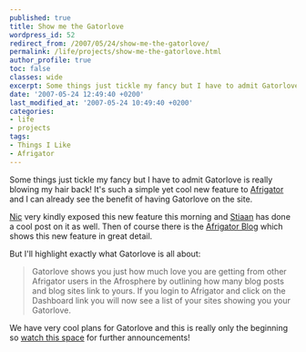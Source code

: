 ```yaml
---
published: true
title: Show me the Gatorlove
wordpress_id: 52
redirect_from: /2007/05/24/show-me-the-gatorlove/
permalink: /life/projects/show-me-the-gatorlove.html
author_profile: true
toc: false
classes: wide
excerpt: Some things just tickle my fancy but I have to admit Gatorlove is really blowing my hair back! It's such a simple yet cool new feature to Afrigator and I can already see the benefit of having Gatorlove on the site.
date: '2007-05-24 12:49:40 +0200'
last_modified_at: '2007-05-24 10:49:40 +0200'
categories:
- life
- projects
tags:
- Things I Like
- Afrigator
---
```

Some things just tickle my fancy but I have to admit Gatorlove is really blowing my hair back! It's such a simple yet cool new feature to <a href="http://afrigator.com">Afrigator</a> and I can already see the benefit of having Gatorlove on the site.

<a href="http://www.nicharalambous.com/2007/05/24/afrigator-brings-the-gatorlove/">Nic</a> very kindly exposed this new feature this morning and <a href="http://stii.za.net/archives/215">Stiaan</a> has done a cool post on it as well. Then of course there is the <a href="http://blog.afrigator.com/2007/05/24/theres-some-gatorloving-going-on/">Afrigator Blog</a> which shows this new feature in great detail.

But I'll highlight exactly what Gatorlove is all about:

>Gatorlove shows you just how much love you are getting from other Afrigator users in the Afrosphere by outlining how many blog posts and blog sites link to yours. If you login to Afrigator and click on the Dashboard link you will now see a list of your sites showing you your Gatorlove.

We have very cool plans for Gatorlove and this is really only the beginning so <a href="http://blog.afrigator.com">watch this space</a> for further announcements!

